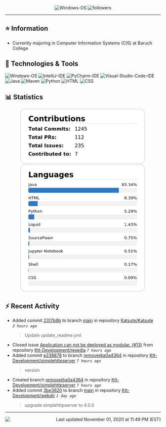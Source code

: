<div align="center">
    <img 
        src="https://img.shields.io/badge/OS-Windows-informational?style=for-the-badge&color=3278be"
        alt="Windows-OS">
    <img 
        src="https://img.shields.io/github/followers/katsute?color=3278be&style=for-the-badge"
        alt="followers">
</div>

<hr>

## ⭐ Information

 - Currently majoring in Computer Information Systems (CIS) at Baruch College

## 🔧 Technologies & Tools

<img 
    src="https://img.shields.io/badge/OS-Windows-informational?style=flat-square&color=3278be"
    alt="Windows-OS">
<img 
    src="https://img.shields.io/badge/Editor-IntelliJ_IDEA-informational?style=flat-square&logo=intellij-idea&logoColor=white&color=3278be"
    alt="IntelliJ-IDE">
<img 
    src="https://img.shields.io/badge/Editor-PyCharm-informational?style=flat-square&logo=pycharm&logoColor=white&color=3278be"
    alt="PyCharm-IDE">
<img 
    src="https://img.shields.io/badge/Editor-Visual_Studio_Code-informational?style=flat-square&logo=Visual-Studio-Code&logoColor=white&color=3278be"
    alt="Visual-Studio-Code-IDE">
<img 
    src="https://img.shields.io/badge/Code-Java-informational?style=flat-square&logo=java&logoColor=white&color=3278be"
    alt="Java">
<img 
    src="https://img.shields.io/badge/Tools-Maven-informational?style=flat-square&logo=apache-maven&logoColor=white&color=3278be"
    alt="Maven">
<img 
    src="https://img.shields.io/badge/Code-Python-informational?style=flat-square&logo=python&logoColor=white&color=3278be"
    alt="Python">
<img 
    src="https://img.shields.io/badge/Code-HTML-informational?style=flat-square&logo=html5&logoColor=white&color=3278be"
    alt="HTML">
<img 
    src="https://img.shields.io/badge/Code-CSS-informational?style=flat-square&logo=css-wizardry&logoColor=white&color=3278be"
    alt="CSS">

## 📊 Statistics
<div align="center">
    <a href="https://github.com/Katsute/">
        <img src="https://github.com/Katsute/Katsute/blob/main/contributions.png">
    </a>
    <a href="https://github.com/Katsute/">
        <img src="https://github.com/Katsute/Katsute/blob/main/languages.png">
    </a>
</div>

## ⚡ Recent Activity

 - Added commit [2317b9b](https://github.com/Katsute/Katsute/commit/2317b9b93abbbef3d79c4952595c3a2376994965) to branch [main](https://github.com/Katsute/Katsute/tree/main) in repository [Katsute/Katsute](https://github.com/Katsute/Katsute)  *`3 hours ago`*
   > Update update_readme.yml
 - Closed issue [Application can not be deployed as modular. (#13)](https://github.com/Ktt-Development/rexedia/issues/13) from repository [Ktt-Development/rexedia](https://github.com/Ktt-Development/rexedia)  *`7 hours ago`*
 - Added commit [e238878](https://github.com/Ktt-Development/simplehttpserver/commit/e238878ce254497cf5737be67d2a3f21cbdcdf9c) to branch [remove@a0a4364](https://github.com/Ktt-Development/simplehttpserver/tree/remove@a0a4364) in repository [Ktt-Development/simplehttpserver](https://github.com/Ktt-Development/simplehttpserver)  *`7 hours ago`*
   > version
 - Created branch [remove@a0a4364](https://github.com/Ktt-Development/simplehttpserver/tree/remove@a0a4364) in repository [Ktt-Development/simplehttpserver](https://github.com/Ktt-Development/simplehttpserver) *`7 hours ago`*
 - Added commit [3be3820](https://github.com/Ktt-Development/webdir/commit/3be38205050f05247ea946718cfbdb04e7e507b0) to branch [main](https://github.com/Ktt-Development/webdir/tree/main) in repository [Ktt-Development/webdir](https://github.com/Ktt-Development/webdir)  *`1 day ago`*
   > upgrade simplehttpserver to 4.0.0

---
<img align="left" src="https://github.com/Katsute/Katsute/workflows/Update%20README.md/badge.svg"><p align="right">Last updated November 01, 2020 at 11:49 PM (EST)</p>
